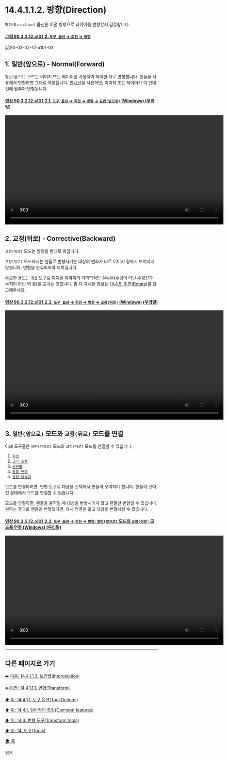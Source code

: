 # 14.4.1.1.2. 방향(Direction)
`방향(Direction)` 옵션은 어떤 방향으로 레이어를 변형할지 결정합니다.

<a id="90-03-02-12-a101-02"></a>

#### [그림 90.3.2.12.a101.2. `도구 옵션` → `회전` → `방향`](./90-03-02-12-rotate.md#90-03-02-12-a101-02)
![90-03-02-12-a101-02](https://github.com/wonder13662/gimp/assets/15767104/28b7c911-b98e-421f-92dc-8c311697c1e0)

## 1. 일반(앞으로) - Normal(Forward)
`일반(앞으로)` 모드는 이미지 또는 레이어를 사용자가 제어한 대로 변형합니다. 핸들을 사용해서 변형하면 그대로 적용됩니다.
[안내선](./14-04-01-01-07-guides.md)을 사용하면, 이미지 또는 레이어가 이 안내선에 맞추어 변형됩니다.

<a id="90-03-02-12-a101-02-01"></a>

#### [영상 90.3.2.12.a101.2.1. `도구 옵션` → `회전` → `방향` → `일반(앞으로)` (Windows) (우리말)](./90-03-02-12-rotate.md#90-03-02-12-a101-02-01)
<video controls="controls" width="720" src="https://github.com/wonder13662/gimp/assets/15767104/68354cae-82e9-4430-9165-de6e590ed1dd"></video>

## 2. 교정(뒤로) - Corrective(Backward)
`교정(뒤로)` 모드는 방향을 반대로 바꿉니다.

`교정(뒤로)` 모드에서는 핸들로 변형시키는 대상의 변화가 바로 이미지 창에서 보여지지 않습니다. 변형을 완료되어야 보여집니다.

주요한 용도는 [`회전`](./14-04-05-00-rotate.md) 도구로 디지털 이미지의 기하학적인 실수들(수평이 아닌 수평선과 수직이 아닌 벽 등)을 고치는 것입니다. 좀 더 자세한 정보는 [14.4.5. 회전(Rotate)](./14-04-05-00-rotate.md)를 참고해주세요.

<a id="90-03-02-12-a101-02-02"></a>

#### [영상 90.3.2.12.a101.2.2. `도구 옵션` → `회전` → `방향` → `교정(뒤로)` (Windows) (우리말)](./90-03-02-12-rotate.md#90-03-02-12-a101-02-02)
<video controls="controls" width="720" src="https://github.com/wonder13662/gimp/assets/15767104/08de6654-7ee3-4102-bbde-d4db5a7e294c"></video>

## 3. `일반(앞으로)` 모드와 `교정(뒤로)` 모드를 연결
아래 도구들은 `일반(앞으로)` 모드와 `교정(뒤로)` 모드를 연결할 수 있습니다.

1. [`회전`](./14-04-05-00-rotate.md)
2. [`크기 조절`](./14-04-06-scale.md)
3. [`원근법`](./14-04-08-perspective.md)
4. [`통합 변형`](./14-04-10-unified-transform.md)
5. [`변형 다루기`](./14-04-11-handle-transform.md)

모드를 연결하려면, 변형 도구로 대상을 선택해서 핸들이 보여져야 합니다. 핸들이 보여진 상태에서 모드를 연결할 수 있습니다.

모드를 연결하면, 핸들을 움직일 때 대상을 변형시키지 않고 핸들만 변형할 수 있습니다. 원하는 결과로 핸들을 변형했다면, 다시 연결을 풀고 대상을 변형시킬 수 있습니다. 

<a id="90-03-02-12-a101-02-03"></a>

#### [영상 90.3.2.12.a101.2.3. `도구 옵션` → `회전` → `방향`: `일반(앞으로)` 모드와 `교정(뒤로)` 모드를 연결 (Windows) (우리말)](./90-03-02-12-rotate.md#90-03-02-12-a101-02-03)
<video controls="controls" width="720" src="https://github.com/wonder13662/gimp/assets/15767104/8582365b-6417-4e56-93ea-0f4f48fb437f"></video>

***

## 다른 페이지로 가기

[➡️ 다음: 14.4.1.1.3. 보간법(Interpolation)](./14-04-01-01-03-interpolation.md)

[⬅️ 이전: 14.4.1.1.1. 변형(Transform)](./14-04-01-01-01-transform.md)

[⬆️ 위: 14.4.1.1. 도구 옵션(Tool Options)](./14-04-01-01-00-tool_options.md)

[⬆️ 위: 14.4.1. 일반적인 특징(Common features)](./14-04-01-00-common-features.md)

[⬆️ 위: 14.4. 변형 도구(Transform tools)](./14-04-00-transform-tools.md)

[⬆️ 위: 14. 도구(Tools)](./14-00-tools.md)

[🏠 홈](./00-home.md)

[원문](https://docs.gimp.org/2.10/ko/gimp-tools-transform.html#direction-option)